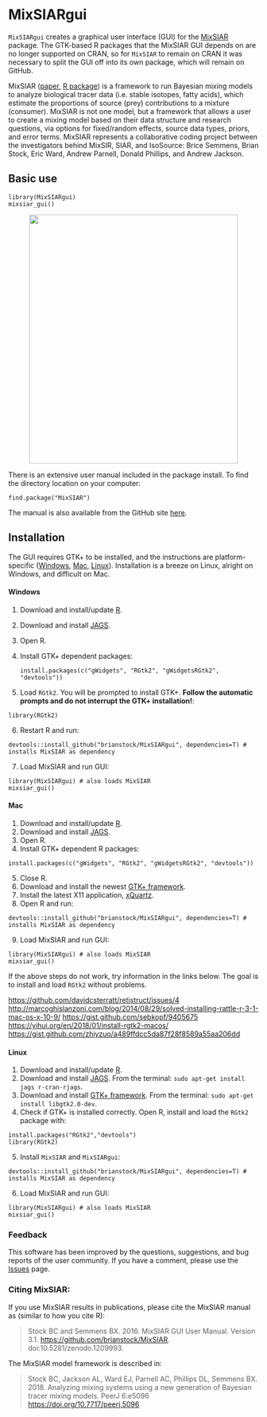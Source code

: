 MixSIARgui
=============

`MixSIARgui` creates a graphical user interface (GUI) for the [MixSIAR](https://github.com/brianstock/MixSIAR) package. The GTK-based R packages that the MixSIAR GUI depends on are no longer supported on CRAN, so for `MixSIAR` to remain on CRAN it was necessary to split the GUI off into its own package, which will remain on GitHub. 

MixSIAR ([paper](https://peerj.com/articles/5096/), [R package](https://github.com/brianstock/MixSIAR)) is a framework to run Bayesian mixing models to analyze biological tracer data (i.e. stable isotopes, fatty acids), which estimate the proportions of source (prey) contributions to a mixture (consumer). MixSIAR is not one model, but a framework that allows a user to create a mixing model based on their data structure and research questions, via options for fixed/random effects, source data types, priors, and error terms. MixSIAR represents a collaborative coding project between the investigators behind MixSIR, SIAR, and IsoSource: Brice Semmens, Brian Stock, Eric Ward, Andrew Parnell, Donald Phillips, and Andrew Jackson.

## Basic use

```
library(MixSIARgui)
mixsiar_gui()
```

<p align="center">
  <img width="420" height="500" src="https://raw.githubusercontent.com/brianstock/MixSIAR/master/Manual/mixsiar_gui_shot.png">
</p>

There is an extensive user manual included in the package install. To find the directory location on your computer:
```
find.package("MixSIAR")
```

The manual is also available from the GitHub site [here](https://github.com/brianstock/MixSIAR/blob/master/inst/mixsiar_manual_small.pdf).

## Installation

The GUI requires GTK+ to be installed, and the instructions are platform-specific ([Windows](#Windows), [Mac](#Mac), [Linux](#Linux)). Installation is a breeze on Linux, alright on Windows, and difficult on Mac.

#### Windows

1. Download and install/update [R].
2. Download and install [JAGS].
3. Open R. 
4. Install GTK+ dependent packages:

    ```
    install.packages(c("gWidgets", "RGtk2", "gWidgetsRGtk2", "devtools"))
    ```

5. Load `RGtk2`. You will be prompted to install GTK+. **Follow the automatic prompts and do not interrupt the GTK+ installation!**:

```
library(RGtk2)
```

6. Restart R and run:

```
devtools::install_github("brianstock/MixSIARgui", dependencies=T) # installs MixSIAR as dependency
```

7. Load MixSIAR and run GUI:

```
library(MixSIARgui) # also loads MixSIAR
mixsiar_gui()
```

#### Mac

1. Download and install/update [R].
2. Download and install [JAGS].
3. Open R. 
4. Install GTK+ dependent R packages:
```
install.packages(c("gWidgets", "RGtk2", "gWidgetsRGtk2", "devtools"))
```
5. Close R.
6. Download and install the newest [GTK+ framework].
7. Install the latest X11 application, [xQuartz].
8. Open R and run:
```
devtools::install_github("brianstock/MixSIARgui", dependencies=T) # installs MixSIAR as dependency
```
9. Load MixSIAR and run GUI:
```
library(MixSIARgui) # also loads MixSIAR
mixsiar_gui()
```

If the above steps do not work, try information in the links below. The goal is to install and load `RGtk2` without problems.

https://github.com/davidcsterratt/retistruct/issues/4
http://marcoghislanzoni.com/blog/2014/08/29/solved-installing-rattle-r-3-1-mac-os-x-10-9/
https://gist.github.com/sebkopf/9405675
https://yihui.org/en/2018/01/install-rgtk2-macos/
https://gist.github.com/zhiyzuo/a489ffdcc5da87f28f8589a55aa206dd

#### Linux

1. Download and install/update [R].
2. Download and install [JAGS]. From the terminal: `sudo apt-get install jags r-cran-rjags`.
3. Download and install [GTK+ framework]. From the terminal: `sudo apt-get install libgtk2.0-dev`.
4. Check if GTK+ is installed correctly. Open R, install and load the `RGtk2` package with:

```
install.packages("RGtk2","devtools")
library(RGtk2)
```

5. Install `MixSIAR` and `MixSIARgui`:

```
devtools::install_github("brianstock/MixSIARgui", dependencies=T) # installs MixSIAR as dependency
```

6. Load MixSIAR and run GUI:
```
library(MixSIARgui) # also loads MixSIAR
mixsiar_gui()
```

### Feedback

This software has been improved by the questions, suggestions, and bug reports of the user community. If you have a comment, please use the [Issues](https://github.com/brianstock/MixSIAR/issues) page.

### Citing MixSIAR:

If you use MixSIAR results in publications, please cite the MixSIAR manual as (similar to how you cite R):

> Stock BC and Semmens BX. 2016. MixSIAR GUI User Manual. Version 3.1. https://github.com/brianstock/MixSIAR. doi:10.5281/zenodo.1209993.

The MixSIAR model framework is described in:

> Stock BC, Jackson AL, Ward EJ, Parnell AC, Phillips DL, Semmens BX. 2018. Analyzing mixing systems using a new generation of Bayesian tracer mixing models. PeerJ 6:e5096 https://doi.org/10.7717/peerj.5096

[pandoc]:https://github.com/jgm/pandoc/releases/
[GTK+ framework]:http://r.research.att.com/#other
[xQuartz]:http://xquartz.macosforge.org/landing/
[R Studio]:https://www.rstudio.com/products/rstudio/download/
[R]:https://cran.r-project.org/bin/
[JAGS]:http://mcmc-jags.sourceforge.net/
[Issues]:https://github.com/brianstock/MixSIAR/issues
[SIAR Facebook group]:https://www.facebook.com/pages/SIAR-Stable-Isotope-Analysis-in-R/148501811896914

